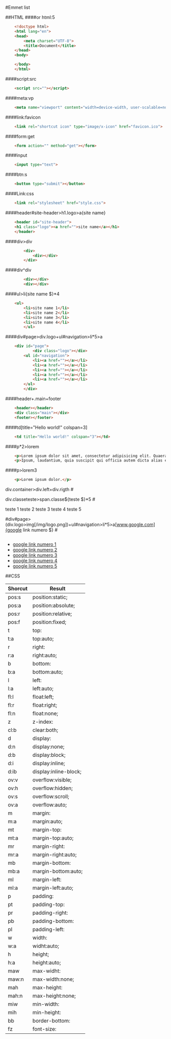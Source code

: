 #Emmet list

##HTML
####or html:5
```html
	<!doctype html>
	<html lang="en">
	<head>
		<meta charset="UTF-8">
		<title>Document</title>
	</head>
	<body>

	</body>
	</html>
```

####script:src
```html
	<script src=""></script>
```
####meta:vp
```html
	<meta name="viewport" content="width=device-width, user-scalable=no, initial-scale=1.0, maximum-scale=1.0, minimum-scale=1.0">
```
####link:favicon
```html
	<link rel="shortcut icon" type="image/x-icon" href="favicon.ico">
```
####form:get
```html
	<form action="" method="get"></form>
```
####input
```html
	<input type="text">
```
####btn:s
```html
	<button type="submit"></button>
```
####Link:css 
```html
	<link rel="stylesheet" href="style.css">
```
####header#site-header>h1.logo>a{site name}
```html
	<header id="site-header">
	<h1 class="logo"><a href="">site name</a></h1>
	</header>
```
####div>div
```html
    	<div>
        	<div></div>
    	</div>
```
####div^div
```html
    	<div></div>
    	<div></div>
```
####ul>li{site name $}*4
```html
	<ul>
		<li>site name 1</li>
		<li>site name 2</li>
		<li>site name 3</li>
		<li>site name 4</li>
    	</ul>
```
####div#page>div.logo+ul#navigation>li*5>a
```html
	<div id="page">
        	<div class="logo"></div>
		<ul id="navigation">
		    <li><a href=""></a></li>
		    <li><a href=""></a></li>
		    <li><a href=""></a></li>
		    <li><a href=""></a></li>
		    <li><a href=""></a></li>
		</ul>
    	</div>
```
####header+.main+footer
```html
	<header></header>
	<div class="main"></div>
	<footer></footer>
```
####td[title="Hello world!" colspan=3]
```html
	<td title="Hello world!" colspan="3"></td>
```
####p*2>lorem
```html
	<p>Lorem ipsum dolor sit amet, consectetur adipisicing elit. Quaerat, eaque, molestiae saepe aut autem in earum magnam harum enim obcaecati eum pariatur sit suscipit nisi repellat quia a ipsum reiciendis!</p>
	<p>Ipsum, laudantium, quia suscipit qui officia autem dicta alias explicabo illo quis voluptas corporis eveniet laborum ducimus possimus quas debitis sunt quibusdam libero deserunt. Odit nemo beatae officiis perspiciatis delectus.</p>
```
####p>lorem3
```html
	<p>Lorem ipsum dolor.</p>
```
div.container>div.left+div.rigth
	#
	<div class="container">
	<div class="left"></div>
	<div class="rigth"></div>
</div>

div.classeteste>span.classe${teste $}*5
	#
<div class="classeteste">
	<span class="classe1">teste 1</span>
	<span class="classe2">teste 2</span>
	<span class="classe3">teste 3</span>
	<span class="classe4">teste 4</span>
	<span class="classe5">teste 5</span>
</div>

#div#page>(div.logo>img[/img/logo.png])+ul#navigation>li*5>a[www.google.com]{google link numero $}
	#
<div id="page">
	<div class="logo"><img src="/img/logo.png" alt=""></div>
	<ul id="navigation">
		<li><a href="www.google.com">google link numero 1</a></li>
		<li><a href="www.google.com">google link numero 2</a></li>
		<li><a href="www.google.com">google link numero 3</a></li>
		<li><a href="www.google.com">google link numero 4</a></li>
		<li><a href="www.google.com">google link numero 5</a></li>
	</ul>
</div>

	
##CSS

Shorcut  | Result
------------- | -------------
pos:s  | position:static;
pos:a  | position:absolute;
pos:r  | position:relative;
pos:f  | position:fixed;
t  | top:|;
t:a  | top:auto;
r  | right:|;
r:a  | right:auto;
b  | bottom:|;
b:a  | bottom:auto;
l  | left:|;
l:a  | left:auto;
fl:l  | float:left;
fl:r  | float:right;
fl:n  | float:none;
z  | z-index:|;
cl:b  | clear:both;
d  | display:|;
d:n  | display:none;
d:b  | display:block;
d:i  | display:inline;
d:ib  | display:inline-block;
ov:v  | overflow:visible;
ov:h  | overflow:hidden;
ov:s  | overflow:scroll;
ov:a  | overflow:auto;
m  | margin:|;
m:a  | margin:auto;
mt  | margin-top:|;
mt:a  | margin-top:auto;
mr  | margin-right:|;
mr:a  | margin-right:auto;
mb  | margin-bottom:|;
mb:a  | margin-bottom:auto;
ml  | margin-left:|;
ml:a  | margin-left:auto;
p  | padding:|;
pt  | padding-top:|;
pr  | padding-right:|;
pb  | padding-bottom:|;
pl  | padding-left:|;
w  | width:|;
w:a  | widht:auto;
h  | height;
h:a  | height:auto;
maw  | max-widht:|;
maw:n  | max-width:none;
mah  | max-height:|;
mah:n  | max-height:none;
miw  | min-width:|;
mih  | min-height:|;
bb  | border-bottom:|;
fz  | font-size:|;
